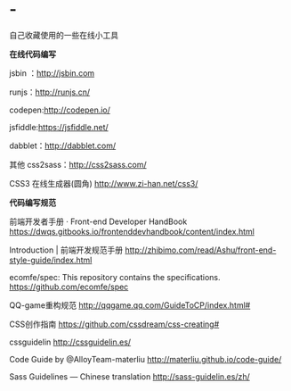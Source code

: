 # -
自己收藏使用的一些在线小工具

**在线代码编写**

jsbin ：http://jsbin.com

runjs：http://runjs.cn/

codepen:http://codepen.io/

jsfiddle:https://jsfiddle.net/

dabblet：http://dabblet.com/

其他
css2sass：http://css2sass.com/

CSS3 在线生成器(圆角) http://www.zi-han.net/css3/


**代码编写规范**

前端开发者手册 · Front-end Developer HandBook  https://dwqs.gitbooks.io/frontenddevhandbook/content/index.html

Introduction | 前端开发规范手册  http://zhibimo.com/read/Ashu/front-end-style-guide/index.html

ecomfe/spec: This repository contains the specifications.  https://github.com/ecomfe/spec

QQ-game重构规范  http://qqgame.qq.com/GuideToCP/index.html#

CSS创作指南  https://github.com/cssdream/css-creating#

cssguidelin http://cssguidelin.es/

Code Guide by @AlloyTeam-materliu  http://materliu.github.io/code-guide/

Sass Guidelines — Chinese translation  http://sass-guidelin.es/zh/
